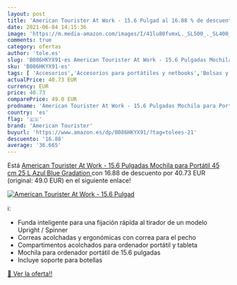 ```yaml
---
layout: post
title: 'American Tourister At Work - 15.6 Pulgad al 16.88 % de descuento'
date: 2021-06-04 14:15:36
image: 'https://m.media-amazon.com/images/I/41lu80fvmxL._SL500_._SL400_.jpg'
comments: true
category: ofertas
author: 'tole.es'
slug: 'B086HKYX91-es American Tourister At Work - 15.6 Pulgadas Mochila para...'
sku: 'B086HKYX91-es'
tags: [ 'Accesorios','Accesorios para portátiles y netbooks','Bolsas y fundas para portátiles y netbooks','Informática','Mochilas para portátiles y netbooks','american tourister','mochila', ]
actualPrice: 40.73 EUR
currency: EUR
price: 40.73
comparePrice: 49.0 EUR
prodname: 'American Tourister At Work - 15.6 Pulgadas Mochila para Portátil  45 cm  25 L  Azul  Blue Gradation '
country: 'es'
flag: '🇪🇸'
brand: 'American Tourister'
buyurl: 'https://www.amazon.es/dp/B086HKYX91/?tag=tolees-21'
descuento: '16.88'
average: '36.665'
---
```


Está [American Tourister At Work - 15.6 Pulgadas Mochila para Portátil  45 cm  25 L  Azul  Blue Gradation ](https://www.amazon.es/dp/B086HKYX91/?tag=tolees-21) con 16.88 de descuento por 40.73 EUR (original: 49.0 EUR) en el siguiente enlace!

[![American Tourister At Work - 15.6 Pulgad](https://m.media-amazon.com/images/I/41lu80fvmxL._SL500_._SL400_.jpg)](https://www.amazon.es/dp/B086HKYX91/?tag=tolees-21)

ℹ️:

- Funda inteligente para una fijación rápida al tirador de un modelo Upright / Spinner
- Correas acolchadas y ergonómicas con correa para el pecho
- Compartimentos acolchados para ordenador portátil y tableta
- Mochila para ordenador portátil de 15.6 pulgadas
- Incluye soporte para botellas

[🛒 Ver la oferta!!](https://www.amazon.es/dp/B086HKYX91/?tag=tolees-21)
